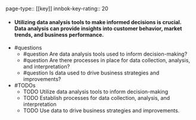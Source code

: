page-type:: [[key]]
innbok-key-rating:: 20
- #### Utilizing data analysis tools to make informed decisions is crucial. Data analysis can provide insights into customer behavior, market trends, and business performance.
- #questions
  - #question Are data analysis tools used to inform decision-making?
  - #question Are there processes in place for data collection, analysis, and interpretation?
  - #question Is data used to drive business strategies and improvements?
- #TODOs
  - TODO Utilize data analysis tools to inform decision-making
  - TODO  Establish processes for data collection, analysis, and interpretation
  - TODO  Use data to drive business strategies and improvements.



